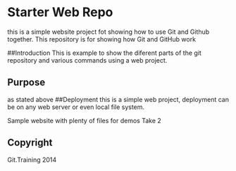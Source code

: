# Starter Web Repo

this is a simple website project fot showing how to use Git and Github together.
This repository is for showing how Git and GitHub work

##Introduction
This is example to show the diferent parts of the git repository and various commands
using a web project.

## Purpose
as  stated above
##Deployment
this is a simple web project, deployment can be on any web server or even local file system.


Sample website with plenty of files for demos
Take 2
## Copyright

Git.Training 2014 